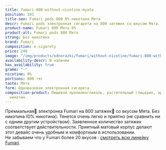 ```yaml
---
title: fumari-800-without-nicotine-myata
position: 101
title-seo: Fumari pods 800 0% никотина Мята
descr: Fumari pods электронная сигарета на 800 затяжек со вкусом Мята. Без никотина.
product-name: Fumari 800 Мята 0%
product-alt: Fumari pods 800 Мята
strong: Без никотина
brand: Fumari
composition: e-sigarety
price: 240
image: "/img/products/odnorazki/fumari/without-nicotine/fumari-800-without-nicotine-myata.png"
availability-descr: В наличии
has_availability: true
gramm: "-"
nicotine: 0%
portions: 800 тяг
taste: Мята
form: Одноразовая электронная сигарета
composition-product: Пищевой пропиленгликоль, растительный глицерин, ароматизатор,
  никотин
---
```


Премиальная🥇 электронка Fumari на 800 затяжек💨 со вкусом Мята. Без никотина (0% никотина). Тянется очень легко и приятно (не сравнить ни с одним другим устройством). Заявленное количество затяжек соответствует действительности. Приятный матовый корпус делают этот девайс очень удобным и комфортным в использовании.<br>
Не забываем что у Fumari более 20 вкусов : [смотреть всю линейку Fumari](/fumari).